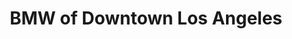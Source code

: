 ---
title: "BMW of Downtown Los Angeles"
url: /los-angeles/bmw-of-downtown-los-angeles/
shop: Autohaus
---